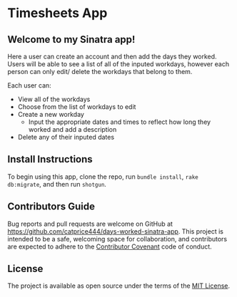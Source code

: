 # Timesheets App

## Welcome to my Sinatra app!

Here a user can create an account and then add the days they worked. Users will be able to see a list of all of the inputed workdays, however each person can only edit/ delete the workdays that belong to them. 

Each user can:
- View all of the workdays
- Choose from the list of workdays to edit
- Create a new workday
    - Input the appropriate dates and times to reflect how long they worked and add a description
- Delete any of their inputed dates

## Install Instructions

To begin using this app, clone the repo, run `bundle install`, `rake db:migrate`, and then run `shotgun`.

## Contributors Guide

Bug reports and pull requests are welcome on GitHub at https://github.com/catprice444/days-worked-sinatra-app. This project is intended to be a safe, welcoming space for collaboration, and contributors are expected to adhere to the [Contributor Covenant](https://contributor-covenant.org/) code of conduct.

## License 

The project is available as open source under the terms of the [MIT License](https://opensource.org/licenses/MIT).






